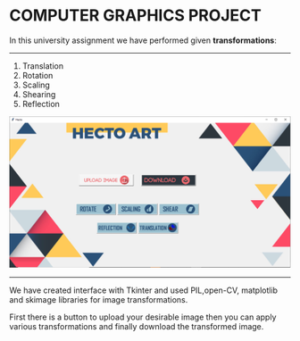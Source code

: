 # COMPUTER GRAPHICS PROJECT
In this university assignment we have performed given **transformations**:
___
1. Translation
2. Rotation
3. Scaling
4. Shearing
5. Reflection

![](front.PNG)
___
We have created interface with Tkinter and used PIL,open-CV, matplotlib and skimage libraries for image transformations.

First there is a button to upload your desirable image then you can apply various transformations and finally download the transformed image.




